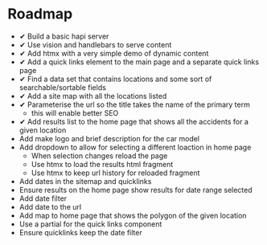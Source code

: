 # Roadmap

* ✔ Build a basic hapi server
* ✔ Use vision and handlebars to serve content
* ✔ Add htmx with a very simple demo of dynamic content
* ✔ Add a quick links element to the main page and a separate quick links page
* ✔ Find a data set that contains locations and some sort of searchable/sortable fields
* ✔ Add a site map with all the locations listed
* ✔ Parameterise the url so the title takes the name of the primary term
  * this will enable better SEO
* ✔ Add results list to the home page that shows all the accidents for a given location
* Add make logo and brief description for the car model 
* Add dropdown to allow for selecting a different loaction in home page
  * When selection changes reload the page
  * Use htmx to load the results html fragment
  * Use htmx to keep url history for reloaded fragment
* Add dates in the sitemap and quicklinks
* Ensure results on the home page show results for date range selected 
* Add date filter
* Add date to the url
* Add map to home page that shows the polygon of the given location
* Use a partial for the quick links component
* Ensure quicklinks keep the date filter
